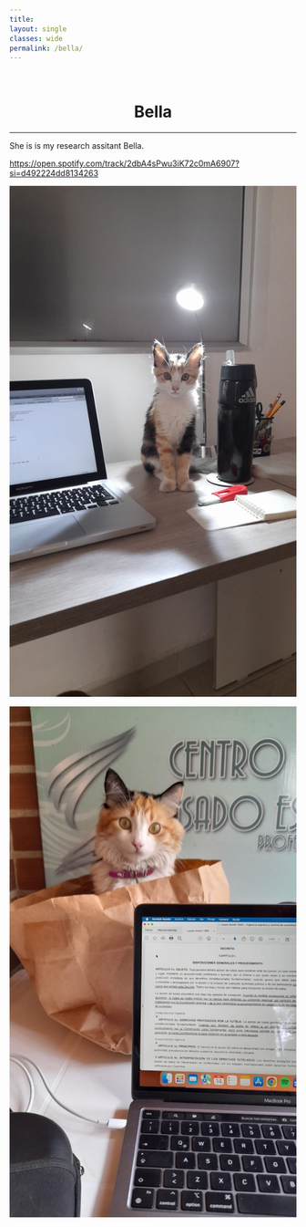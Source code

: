```yaml
---
title: 
layout: single
classes: wide
permalink: /bella/
---
```

<br/> 


# <center> Bella </center>
- - -

She is is my research assitant Bella. 

https://open.spotify.com/track/2dbA4sPwu3iK72c0mA6907?si=d492224dd8134263 

![bella](/assets/files/bella/20220628_160509.jpg)

![bella](/assets/files/bella/bella_bag.jpeg)

